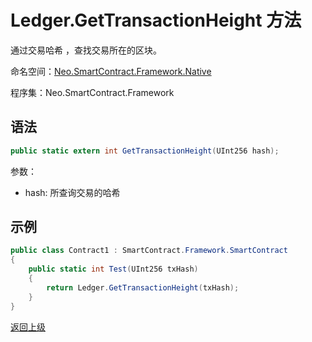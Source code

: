 # Ledger.GetTransactionHeight 方法

通过交易哈希 ，查找交易所在的区块。

命名空间：[Neo.SmartContract.Framework.Native](../../native.md)

程序集：Neo.SmartContract.Framework

## 语法

```c#
public static extern int GetTransactionHeight(UInt256 hash);
```

参数：

- hash: 所查询交易的哈希

## 示例

```c#
public class Contract1 : SmartContract.Framework.SmartContract
{
    public static int Test(UInt256 txHash)
    {
        return Ledger.GetTransactionHeight(txHash);
    }
}
```
[返回上级](../Ledger.md)
